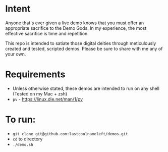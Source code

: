 # Intent

Anyone that's ever given a live demo knows that you must offer an appropriate sacrifice to the Demo Gods.  In my experience, the most effective sacrifice is time and repetition.

This repo is intended to satiate those digital deities through meticulously created and tested, scripted demos.  Please be sure to share with me any of your own.

# Requirements
  * Unless otherwise stated, these demos are intended to run on any shell (Tested on my Mac + zsh)
  * `pv` - https://linux.die.net/man/1/pv
 
# To run:
  * `git clone git@github.com:lastcoolnameleft/demos.git`
  * `cd` to directory
  * `./demo.sh`

